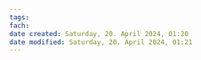 ```yaml
---
tags: 
fach: 
date created: Saturday, 20. April 2024, 01:20
date modified: Saturday, 20. April 2024, 01:21
---
```

